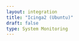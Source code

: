 ```yaml
---
layout: integration 
title: "Icinga2 (Ubuntu)"
draft: false
type: System Monitoring
---
```


<!-- docs-include _integrations/icinga2/beta.md -->

<!-- docs-include _integrations/agent-common/install/local-installation.md:::SOURCE_SYSTEM_NAME=Icinga2:::PLATFORM_NAME=Ubuntu:::PLATFORM_LOWER=ubuntu -->

<!-- section-separator -->

<!-- docs-include _integrations/icinga2/common.md -->

<!-- section-separator -->

<!-- docs-include _integrations/agent-common/configure-agent/icinga2.md -->

<!-- section-separator -->

<!-- docs-include _integrations/agent-common/configure-agent/permissions.md -->

<!-- section-separator -->

<!-- docs-include _integrations/agent-common/start-and-summary/generic.md:::SOURCE_SYSTEM_NAME=Icinga2:::PLATFORM=ubuntu -->
